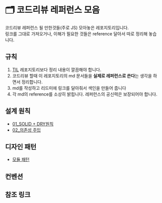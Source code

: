 # 🗂 코드리뷰 레퍼런스 모음

코드리뷰 레퍼런스 될 만한것들(주로 JS) 모아놓은 레포지토리입니다.  
링크를 그대로 가져오거나, 이해가 필요한 것들은 reference 달아서 따로 정리해 놓습니다.

## 규칙

1. [TIL]() 레포지토리보다 정리 내용이 깔끔해야 합니다.
2. 코드리뷰 할때 이 레포지토리의 md 문서들을 **실제로 레퍼런스로 쓴다**는 생각을 하면서 정리합니다.
3. md를 작성하고 리드미에 링크를 달아줘서 색인을 만들어 줍니다
4. 각 md의 reference를 소상히 밝힙니다. 레퍼런스의 공신력은 보장되어야 합니다.

## 설계 원칙

- [01_SOLID + DRY원칙](https://github.com/MaxKim-J/JS-Code-Review-Reference/blob/master/01_designPrinciples/01_solidAndDry.md)
- [02_의존성 주입](https://github.com/MaxKim-J/JS-Code-Review-Reference/blob/master/01_designPrinciples/02_dependencyInjection.md)

## 디자인 패턴

- [모듈 패턴](https://github.com/MaxKim-J/JS-Code-Review-Reference/blob/master/02_designPatterns/01_modulePattern.md)

## 컨벤션

## 참조 링크
